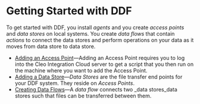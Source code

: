 # Getting Started with DDF

To get started with DDF, you install _agents_ and you create _access points_ and _data stores_ on local systems. You create _data flows_ that contain _actions_ to connect the data stores and perform operations on your data as it moves from data store to data store.

+ [Adding an Access Point](../assets/GettingStarted/DDF_AddAccessPoint.html)&mdash;Adding an Access Point requires you to log into the Cleo Integration Cloud server to get a script that you then run on the machine where you want to add the Access Point.
+ [Adding a Data Store](../Tasks/DDF_AddingDataStores_task.html)&mdash;_Data Stores_ are the file transfer end points for your DDF system. They reside on _Access Points_.
+ [Creating Data Flows](../Tasks/DDF_CreatingDataFlows_task.html)&mdash;A _data flow_ connects two _data stores_data stores such that files can be transferred between them.

